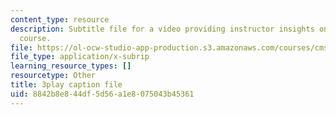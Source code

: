 ```yaml
---
content_type: resource
description: Subtitle file for a video providing instructor insights on refining the
  course.
file: https://ol-ocw-studio-app-production.s3.amazonaws.com/courses/cms-611j-creating-video-games-fall-2014/8842b8e844df5d56a1e8075043b45361_CrS0ndCbsro.vtt
file_type: application/x-subrip
learning_resource_types: []
resourcetype: Other
title: 3play caption file
uid: 8842b8e8-44df-5d56-a1e8-075043b45361
---
```

